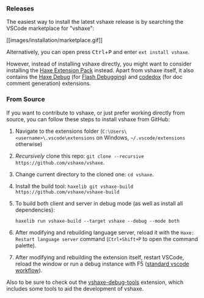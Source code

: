 ### Releases

The easiest way to install the latest vshaxe release is by searching the VSCode marketplace for "vshaxe":

[[images/installation/marketplace.gif]]

Alternatively, you can open press <kbd>Ctrl</kbd>+<kbd>P</kbd> and enter `ext install vshaxe`.

However, instead of installing vshaxe directly, you might want to consider installing the [Haxe Extension Pack](https://marketplace.visualstudio.com/items?itemName=vshaxe.haxe-extension-pack) instead. Apart from vshaxe itself, it also contains the [Haxe Debug](https://marketplace.visualstudio.com/items?itemName=vshaxe.haxe-debug) (for [Flash Debugging](https://github.com/vshaxe/vshaxe/wiki/Flash-Debugging)) and [codedox](https://marketplace.visualstudio.com/items?itemName=wiggin77.codedox) (for doc comment generation) extensions.

### From Source

If you want to contribute to vshaxe, or just prefer working directly from source, you can follow these steps to install vshaxe from GitHub:

1. Navigate to the extensions folder (`C:\Users\<username>\.vscode\extensions` on Windows, `~/.vscode/extensions` otherwise)
2. _Recursively_ clone this repo: `git clone --recursive https://github.com/vshaxe/vshaxe`.
3. Change current directory to the cloned one: `cd vshaxe`.
4. Install the build tool: `haxelib git vshaxe-build https://github.com/vshaxe/vshaxe-build`
5. To build both client and server in debug mode (as well as install all dependencies):

    ```
    haxelib run vshaxe-build --target vshaxe --debug --mode both
    ```

6. After modifying and rebuilding language server, reload it with the `Haxe: Restart language server` command (`Ctrl+Shift+P` to open the command palette).
7. After modifying and rebuilding the extension itself, restart VSCode, reload the window or run a debug instance with F5 ([standard vscode workflow](https://code.visualstudio.com/docs/extensions/debugging-extensions)).

Also to be sure to check out the [vshaxe-debug-tools](https://github.com/vshaxe/vshaxe-debug-tools) extension, which includes some tools to aid the development of vshaxe.